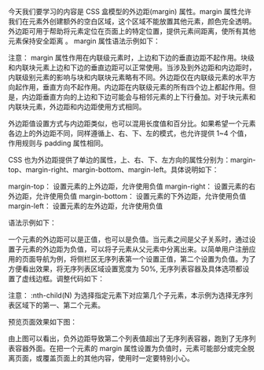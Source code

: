 今天我们要学习的内容是 CSS 盒模型的外边距(margin) 属性。margin 属性允许我们在元素外创建额外的空白区域，这个区域不能放置其他元素，颜色完全透明。外边距可用于帮助将元素定位在页面上的特定位置，提供元素间距离，使所有其他元素保持安全距离 。 margin 属性语法示例如下：
<style type="text/css">

div {
  margin: 20px;
}

</style>

注意： margin 属性作用在内联级元素时，上边和下边的垂直边距不起作用。块级和内联块元素上边和下边的垂直边距可以正常使用。当涉及到外边距和内边距时，内联级别元素的影响与块和内联块元素略有不同。外边距仅在内联级元素的水平方向起作用，垂直方向不起作用。内边距在内联级元素的所有四个边上都起作用。但是，内边距垂直方向的上边和下边可能会与相邻元素的上下行叠加。对于块元素和内联块元素，外边距和内边距使用方式相同。

外边距值设置方式与内边距类似，也可以混用长度值和百分比。如果希望一个元素各边上的外边距不同，同样遵循上、右、下、左的模式，也允许提供 1~4 个值，作用规则与 padding 属性相同。

<style type="text/css">

div {
  margin: 8px 6% 4em 12mm;
}

</style>

CSS 也为外边距提供了单边的属性，上、右、下、左方向的属性分别为：margin-top、margin-right、margin-bottom、margin-left。具体说明如下：

margin-top：		设置元素的上外边距，允许使用负值
margin-right：	设置元素的右外边距，允许使用负值
margin-bottom：	设置元素的下外边距，允许使用负值
margin-left：	设置元素的左外边距，允许使用负值

语法示例如下：

<style type="text/css">

	div {
		  margin-top: 8px;
		  margin-right: 6px;
		  margin-bottom: 4px;
		  margin-left: 12px;
	}

</style>

一个元素的外边距可以是正值，也可以是负值。当元素之间是父子关系时，通过设置子元素的外边距为负值，可以将子元素从父元素中分离出来。以简单用户注册应用的页面导航为例，将侧栏区无序列表第一个设置正值，第二个设置为负值。为了方便看出效果，将无序列表区域设置宽度为 50%, 无序列表容器及具体选项都设置了虚线边框。调整代码如下：

<style type="text/css">

	.aside ul {
	  width:50%;
	  border: 1px dashed #ccc;
	}

	.aside ul>li:nth-child(1) {  
	  border: 1px dashed #ccc;
	  margin: 3px;
	}

	.aside ul>li:nth-child(2) {    
	  border: 1px dashed #ccc;
	  margin: 3px -20px;
	}

</style>

注意： :nth-child(N) 为选择指定元素下对应第几个子元素，本示例为选择无序列表区域下的第一、第二个元素。

预览页面效果如下图：


由上图可以看出，负外边距导致第二个列表值超出了无序列表容器，跑到了无序列表容器外面。在把一个元素的 margin 属性设置为负值时，元素可能部分或完全脱离页面，或覆盖页面上的其他内容，使用时一定要特别小心。






